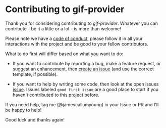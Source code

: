 # Contributing to gif-provider

Thank you for considering contributing to *gif-provider*. Whatever you can contribute - be it a little or a
lot - is more than welcome!

Please note we have a [code of conduct](./CODE_OF_CONDUCT.md), please follow it in all your
interactions with the project and be good to your fellow contributors.

What to do first will differ based on what you want to do:

- If you want to contribute by reporting a bug, make a feature request, or suggest an enhancement, then
[create an issue](https://github.com/jamescallumyoung/gif-provider/issues/new/choose) (and use the correct
template, if possible).

- If you want to help by writing some code, then look at the open issues
[issue](https://github.com/jamescallumyoung/gif-provider/issues). Issues labeled `good first issue` are a
good place to start if you haven't contributed to this project before.

If you need help, tag me (@jamescallumyoung) in your Issue or PR and I'll be happy to help!

Good luck and thanks again!
